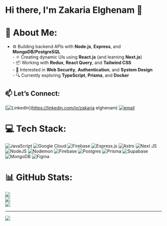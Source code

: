 # Hi there, I'm Zakaria Elghenam 👋

# 💫 About Me:
- ⚙️ Building backend APIs with **Node.js**, **Express**, and **MongoDB/PostgreSQL**<br>- ⚛️ Creating dynamic UIs using **React.js** (and learning **Next.js**)<br>- 📦 Working with **Redux**, **React Query**, and **Tailwind CSS**<br>- 🔐 Interested in **Web Security**, **Authentication**, and **System Design**<br>- 🔍 Currently exploring **TypeScript**, **Prisma**, and **Docker**


## 📫 Let’s Connect:
[![LinkedIn](https://img.shields.io/badge/LinkedIn-%230077B5.svg?logo=linkedin&logoColor=white)](https://linkedin.com/in/zakaria elghenam) [![email](https://img.shields.io/badge/Email-D14836?logo=gmail&logoColor=white)](mailto:zelghenam@gmail.com) 

# 💻 Tech Stack:
![JavaScript](https://img.shields.io/badge/javascript-%23323330.svg?style=for-the-badge&logo=javascript&logoColor=%23F7DF1E) ![Google Cloud](https://img.shields.io/badge/GoogleCloud-%234285F4.svg?style=for-the-badge&logo=google-cloud&logoColor=white) ![Firebase](https://img.shields.io/badge/firebase-%23039BE5.svg?style=for-the-badge&logo=firebase) ![Express.js](https://img.shields.io/badge/express.js-%23404d59.svg?style=for-the-badge&logo=express&logoColor=%2361DAFB) ![Astro](https://img.shields.io/badge/astro-%232C2052.svg?style=for-the-badge&logo=astro&logoColor=white) ![Next JS](https://img.shields.io/badge/Next-black?style=for-the-badge&logo=next.js&logoColor=white) ![NodeJS](https://img.shields.io/badge/node.js-6DA55F?style=for-the-badge&logo=node.js&logoColor=white) ![Nodemon](https://img.shields.io/badge/NODEMON-%23323330.svg?style=for-the-badge&logo=nodemon&logoColor=%BBDEAD) ![Firebase](https://img.shields.io/badge/firebase-a08021?style=for-the-badge&logo=firebase&logoColor=ffcd34) ![Postgres](https://img.shields.io/badge/postgres-%23316192.svg?style=for-the-badge&logo=postgresql&logoColor=white) ![Prisma](https://img.shields.io/badge/Prisma-3982CE?style=for-the-badge&logo=Prisma&logoColor=white) ![Supabase](https://img.shields.io/badge/Supabase-3ECF8E?style=for-the-badge&logo=supabase&logoColor=white) ![MongoDB](https://img.shields.io/badge/MongoDB-%234ea94b.svg?style=for-the-badge&logo=mongodb&logoColor=white) ![Figma](https://img.shields.io/badge/figma-%23F24E1E.svg?style=for-the-badge&logo=figma&logoColor=white)
# 📊 GitHub Stats:
![](https://github-readme-stats.vercel.app/api?username=z-elghenam&theme=dark&hide_border=false&include_all_commits=false&count_private=false)<br/>
![](https://nirzak-streak-stats.vercel.app/?user=z-elghenam&theme=dark&hide_border=false)<br/>
![](https://github-readme-stats.vercel.app/api/top-langs/?username=z-elghenam&theme=dark&hide_border=false&include_all_commits=false&count_private=false&layout=compact)

---
[![](https://visitcount.itsvg.in/api?id=z-elghenam&icon=0&color=0)](https://visitcount.itsvg.in)

<!-- Proudly created with GPRM ( https://gprm.itsvg.in ) -->
